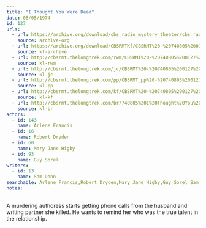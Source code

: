 ```yaml
---
title: "I Thought You Were Dead"
date: 08/05/1974
id: 127
urls: 
  - url: https://archive.org/download/cbs_radio_mystery_theater/cbs_radio_mystery_theater-0101-0150.zip/cbs_radio_mystery_theater-0101-0150%2Fcbsrmt_0127_i_thought_you_were_dead.mp3
    source: archive-org
  - url: https://archive.org/download/CBSRMTKf/CBSRMT%20-%20740805%200127%20I%20Thought%20You%20Were%20Dead_kf.mp3
    source: kf-archive
  - url: http://cbsrmt.thelongtrek.com/rwm/CBSRMT%20-%20740805%200127%20I%20Thought%20You%20Were%20Dead_rwm.mp3
    source: kl-rwm
  - url: http://cbsrmt.thelongtrek.com/jc/CBSRMT%20-%20740805%200127%20I%20Thought%20You%20Were%20Dead%20vbr%20df_jc.mp3
    source: kl-jc
  - url: http://cbsrmt.thelongtrek.com/pp/CBSRMT_pp%20-%20740805%200127%20I%20Thought%20You%20Were%20Dead.mp3
    source: kl-pp
  - url: http://cbsrmt.thelongtrek.com/kf/CBSRMT%20-%20740805%200127%20I%20Thought%20You%20Were%20Dead_kf.mp3
    source: kl-kf
  - url: http://cbsrmt.thelongtrek.com/br/740805%20I%20Thought%20You%20Were%20Dead-WOR.mp3
    source: kl-br
actors:  
  - id: 143
    name: Arlene Francis  
  - id: 16
    name: Robert Dryden  
  - id: 60
    name: Mary Jane Higby  
  - id: 93
    name: Guy Sorel
writers:  
  - id: 13
    name: Sam Dann
searchable: Arlene Francis,Robert Dryden,Mary Jane Higby,Guy Sorel Sam Dann
notes:  
---
```

A murdering authoress starts getting phone calls from the husband and writing partner she killed. He wants to remind her who was the true talent in the relationship.